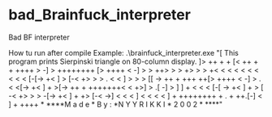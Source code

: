 # bad_Brainfuck_interpreter
Bad BF interpreter

How tu run after compile
Example: .\brainfuck_interpreter.exe "[ This program prints Sierpinski triangle on 80-column display. ]>        ++        + +        [< ++        + +        ++++                          >   -] >       ++++++++        [>        ++++        < -] >                     > ++> > > +>                    > > +<        < < < < < < < <        < [-[-> +<        ] > [-< +> > > . < < ] > > >        [[            -> ++                + +++                ++[> ++++                < -] >                . <     <[-> +<                ] + >[-> ++                + +++++++< < +>] > .[                    -] > ]        ] + < < < [-[            -> +< ] + > [                -< +> > > -[-> +< ] + +>                    [-<       ->] < <                    < ] < < < < ] + ++++++++                        + . + ++.[-] < ] + ++++        * ****M a d e * B y : *N Y Y R I K K I * 2 0 0 2 * ****"

